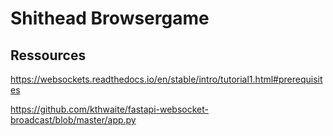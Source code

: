 # Shithead Browsergame


## Ressources
https://websockets.readthedocs.io/en/stable/intro/tutorial1.html#prerequisites


https://github.com/kthwaite/fastapi-websocket-broadcast/blob/master/app.py
